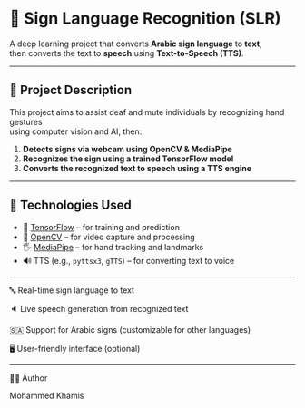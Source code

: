 # 🧠 Sign Language Recognition (SLR)

A deep learning project that converts **Arabic sign language** to **text**,  
then converts the text to **speech** using **Text-to-Speech (TTS)**.

---

## 🎯 Project Description

This project aims to assist deaf and mute individuals by recognizing hand gestures  
using computer vision and AI, then:
1. **Detects signs via webcam using OpenCV & MediaPipe**
2. **Recognizes the sign using a trained TensorFlow model**
3. **Converts the recognized text to speech using a TTS engine**

---

## 🧰 Technologies Used

- 🧠 [TensorFlow](https://www.tensorflow.org/) – for training and prediction  
- 🎥 [OpenCV](https://opencv.org/) – for video capture and processing  
- 🖐️ [MediaPipe](https://mediapipe.dev/) – for hand tracking and landmarks  
- 🔊 TTS (e.g., `pyttsx3`, `gTTS`) – for converting text to voice

---


🔤 Real-time sign language to text

🔈 Live speech generation from recognized text

🇸🇦 Support for Arabic signs (customizable for other languages)

🖥️ User-friendly interface (optional)

---

👨‍💻 Author

Mohammed Khamis



